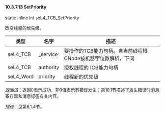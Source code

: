#### 10.3.7.13  SetPriority

static inline int seL4_TCB_SetPriority

改变线程的优先级。

类型 | 名字 | 描述
--- | --- | ---
seL4_TCB | _service | 要操作的TCB能力句柄。自当前线程根CNode按机器字位数解析，下同
seL4_TCB | authority | 授权线程的TCB能力句柄
seL4_Word | priority | 线程新的优先级

*返回值*：返回0表示成功，非0值表示有错误发生；第10.1节描述了发生错误时消息寄存器和消息标签有关内容。

*描述*：见第6.1.4节。
